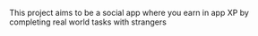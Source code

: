 This project aims to be a social app where you earn in app XP by completing real world tasks with strangers
